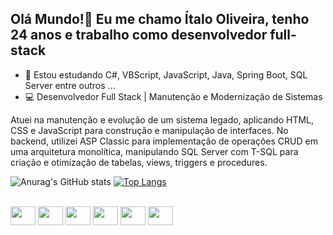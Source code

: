 ## Olá Mundo!👋 Eu me chamo Ítalo Oliveira, tenho 24 anos e trabalho como desenvolvedor full-stack
- 🌱 Estou estudando C#, VBScript, JavaScript, Java, Spring Boot, SQL Server entre outros ...
- 💻 Desenvolvedor Full Stack | Manutenção e Modernização de Sistemas

Atuei na manutenção e evolução de um sistema legado, aplicando HTML, CSS e JavaScript para construção e manipulação de interfaces. No backend, utilizei ASP Classic para implementação de operações CRUD em uma arquitetura monolítica, manipulando SQL Server com T-SQL para criação e otimização de tabelas, views, triggers e procedures.

![Anurag's GitHub stats](https://github-readme-stats.vercel.app/api?username=ItalodsOliveira&show_icons=true&theme=radical)
[![Top Langs](https://github-readme-stats.vercel.app/api/top-langs/?username=ItalodsOliveira&layout=compact&theme=radical)](https://github.com/ItalodsOliveira/github-readme-stats)

<div style="display: inline_block"><br>
  <img align="center" height="30" width="40" src="https://cdn.jsdelivr.net/gh/devicons/devicon/icons/csharp/csharp-original.svg" />
  <img align="center" height="30" width="40" src="https://cdn.jsdelivr.net/gh/devicons/devicon/icons/html5/html5-original.svg" />
  <img align="center" height="30" width="40" src="https://cdn.jsdelivr.net/gh/devicons/devicon/icons/css3/css3-original.svg" />
  <img align="center" height="30" width="40" src="https://cdn.jsdelivr.net/gh/devicons/devicon/icons/javascript/javascript-original.svg" />
  <img align="center" height="30" width="40" src="https://cdn.jsdelivr.net/gh/devicons/devicon/icons/git/git-original.svg" />
  <img align="center" height="30" width="40" src="https://cdn.jsdelivr.net/gh/devicons/devicon/icons/java/java-original.svg" />
</div>
